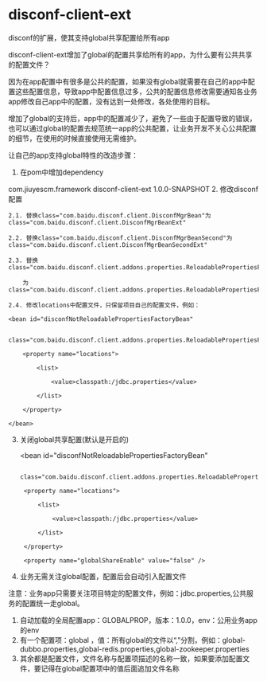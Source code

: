 # disconf-client-ext
disconf的扩展，使其支持global共享配置给所有app

disconf-client-ext增加了global的配置共享给所有的app，为什么要有公共共享的配置文件？

因为在app配置中有很多是公共的配置，如果没有global就需要在自己的app中配置这些配置信息，导致app中配置信息过多，公共的配置信息修改需要通知各业务app修改自己app中的配置，没有达到一处修改，各处使用的目标。

增加了global的支持后，app中的配置减少了，避免了一些由于配置导致的错误，也可以通过global的配置去规范统一app的公共配置，让业务开发不关心公共配置的细节，在使用的时候直接使用无需维护。

让自己的app支持global特性的改造步骤：

1. 在pom中增加dependency
<!-- disconf ext -->
<dependency>
    <groupId>com.jiuyescm.framework</groupId>
    <artifactId>disconf-client-ext</artifactId>
    <version>1.0.0-SNAPSHOT</version>
</dependency>
2. 修改disconf配置

    2.1. 替换class="com.baidu.disconf.client.DisconfMgrBean"为class="com.baidu.disconf.client.DisconfMgrBeanExt"

    2.2. 替换class="com.baidu.disconf.client.DisconfMgrBeanSecond"为class="com.baidu.disconf.client.DisconfMgrBeanSecondExt"

    2.3. 替换class="com.baidu.disconf.client.addons.properties.ReloadablePropertiesFactoryBean"

        为class="com.baidu.disconf.client.addons.properties.ReloadablePropertiesFactoryBeanExt"

    2.4. 修改locations中配置文件，只保留项目自己的配置文件，例如：

    <bean id="disconfNotReloadablePropertiesFactoryBean"

        class="com.baidu.disconf.client.addons.properties.ReloadablePropertiesFactoryBeanExt">

        <property name="locations">

            <list>

                <value>classpath:/jdbc.properties</value>

            </list>

        </property>

    </bean>

3. 关闭global共享配置(默认是开启的)

    <bean id="disconfNotReloadablePropertiesFactoryBean"

        class="com.baidu.disconf.client.addons.properties.ReloadablePropertiesFactoryBeanExt">

        <property name="locations">

            <list>

                <value>classpath:/jdbc.properties</value>

            </list>

        </property>

        <property name="globalShareEnable" value="false" />

    </bean>

4. 业务无需关注global配置，配置后会自动引入配置文件

注意：业务app只需要关注项目特定的配置文件，例如：jdbc.properties,公共服务的配置统一走global。


1. 自动加载的全局配置app：GLOBALPROP，版本：1.0.0，env：公用业务app的env
2. 有一个配置项：global ，值：所有global的文件以“,”分割，例如：global-dubbo.properties,global-redis.properties,global-zookeeper.properties
3. 其余都是配置文件，文件名称与配置项描述的名称一致，如果要添加配置文件，要记得在global配置项中的值后面追加文件名称
